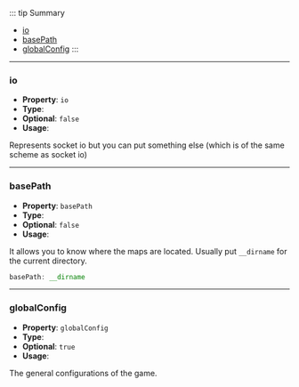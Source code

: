 ::: tip Summary
- [io](#io)
- [basePath](#basepath)
- [globalConfig](#globalconfig)
:::
---
### io
- **Property**: `io`
- **Type**: <Type type='SocketIO or other' />
- **Optional**: `false` 
- **Usage**:

 
Represents socket io but you can put something else (which is of the same scheme as socket io)


---
### basePath
- **Property**: `basePath`
- **Type**: <Type type='string' />
- **Optional**: `false` 
- **Usage**:

 
It allows you to know where the maps are located. Usually put `__dirname` for the current directory.

```ts
basePath: __dirname
``` 


---
### globalConfig
- **Property**: `globalConfig`
- **Type**: <Type type='object' />
- **Optional**: `true` 
- **Usage**:

 
The general configurations of the game.

